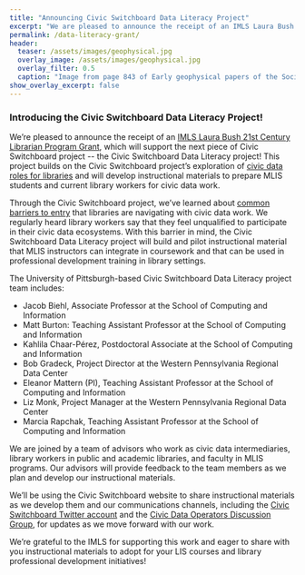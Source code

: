 ```yaml
---
title: "Announcing Civic Switchboard Data Literacy Project"
excerpt: "We are pleased to announce the receipt of an IMLS Laura Bush 21st Century Librarian Program Grant"
permalink: /data-literacy-grant/
header:
  teaser: /assets/images/geophysical.jpg
  overlay_image: /assets/images/geophysical.jpg
  overlay_filter: 0.5
  caption: "Image from page 843 of Early geophysical papers of the Society of Exploration Geophysicists (1947). Courtesy of Internet Archive Book Images"
show_overlay_excerpt: false
---
```



### Introducing the Civic Switchboard Data Literacy Project!

We’re pleased to announce the receipt of an [IMLS Laura Bush 21st Century Librarian Program Grant](https://www.imls.gov/grants/awarded/re-246295-ols-20), which will support the next piece of Civic Switchboard project -- the Civic Switchboard Data Literacy project! This project builds on the Civic Switchboard project’s exploration of [civic data roles for libraries](https://civic-switchboard.gitbook.io/guide/library-roles) and will develop instructional materials to prepare MLIS students and current library workers for civic data work. 

Through the Civic Switchboard project, we’ve learned about [common barriers to entry](https://civic-switchboard.gitbook.io/guide/engaging-partners/common-barriers) that libraries are navigating with civic data work. We regularly heard library workers say that they feel unqualified to participate in their civic data ecosystems. With this barrier in mind, the Civic Switchboard Data Literacy project will build and pilot instructional material that MLIS instructors can integrate in coursework and that can be used in professional development training in library settings.

The University of Pittsburgh-based Civic Switchboard Data Literacy project team includes: 

* Jacob Biehl, Associate Professor at the School of Computing and Information 
* Matt Burton: Teaching Assistant Professor at the School of Computing and Information
* Kahlila Chaar-Pérez, Postdoctoral Associate at the School of Computing and Information 
* Bob Gradeck, Project Director at the Western Pennsylvania Regional Data Center
* Eleanor Mattern (PI), Teaching Assistant Professor at the School of Computing and Information
* Liz Monk, Project Manager at the Western Pennsylvania Regional Data Center
* Marcia Rapchak, Teaching Assistant Professor at the School of Computing and Information

We are joined by a team of advisors who work as civic data intermediaries, library workers in public and academic libraries, and faculty in MLIS programs. Our advisors will provide feedback to the team members as we plan and develop our instructional materials.

We’ll be using the Civic Switchboard website to share instructional materials as we develop them and our communications channels, including the [Civic Switchboard Twitter account](https://twitter.com/civicswitch) and the [Civic Data Operators Discussion Group](https://civic-switchboard.github.io/group/), for updates as we move forward with our work.

We’re grateful to the IMLS for supporting this work and eager to share with you instructional materials to adopt for your LIS courses and library professional development initiatives!
